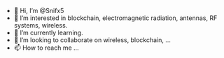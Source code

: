 - 👋 Hi, I’m @Snifx5
- 👀 I’m interested in blockchain, electromagnetic radiation, antennas, RF systems, wireless.
- 🌱 I’m currently learning.
- 💞️ I’m looking to collaborate on wireless, blockchain, ...
- 📫 How to reach me ...

<!---
Snifx5/Snifx5 is a ✨ special ✨ repository because its `README.md` (this file) appears on your GitHub profile.
You can click the Preview link to take a look at your changes.
--->
